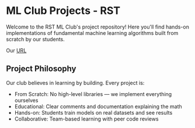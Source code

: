 # ML Club Projects - RST

Welcome to the RST ML Club's project repository! Here you'll find hands-on implementations of fundamental machine learning algorithms built from scratch by our students.

Our [URL](https://simonwang0822.github.io/ML-Club-Projects/)

## Project Philosophy
Our club believes in learning by building. Every project is:
  - From Scratch: No high-level libraries — we implement everything ourselves
  - Educational: Clear comments and documentation explaining the math
  - Hands-on: Students train models on real datasets and see results
  - Collaborative: Team-based learning with peer code reviews
